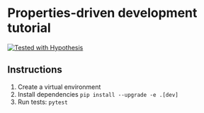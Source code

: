 # Properties-driven development tutorial

[![Tested with Hypothesis](https://img.shields.io/badge/hypothesis-tested-brightgreen.svg)](https://hypothesis.readthedocs.io/)

## Instructions

1. Create a virtual environment
1. Install dependencies `pip install --upgrade -e .[dev]`
1. Run tests: `pytest`
